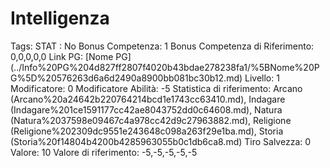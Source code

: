 # Intelligenza

Tags: STAT
: No
Bonus Competenza: 1
Bonus Competenza di Riferimento: 0,0,0,0,0
Link PG: [Nome PG] (../Info%20PG%204d827ff2807f4020b43bdae278238fa1/%5BNome%20PG%5D%20576263d6a6d2490a8900bb081bc30b12.md)
Livello: 1
Modificatore: 0
Modificatore  Abilità: -5
Statistica di riferimento: Arcano (Arcano%20a24642b220764214bcd1e1743cc63410.md), Indagare (Indagare%201ce1591177cc42ae8043752dd0c64608.md), Natura (Natura%2037598e09467c4a978cc42d9c27963882.md), Religione (Religione%202309dc9551e243648c098a263f29e1ba.md), Storia (Storia%20f14804b4200b4285963055b0c1db6ca8.md)
Tiro Salvezza: 0
Valore: 10
Valore di riferimento: -5,-5,-5,-5,-5